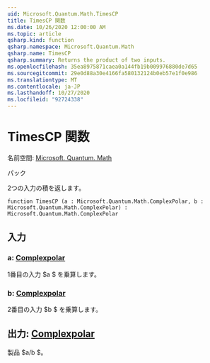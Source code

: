 ```yaml
---
uid: Microsoft.Quantum.Math.TimesCP
title: TimesCP 関数
ms.date: 10/26/2020 12:00:00 AM
ms.topic: article
qsharp.kind: function
qsharp.namespace: Microsoft.Quantum.Math
qsharp.name: TimesCP
qsharp.summary: Returns the product of two inputs.
ms.openlocfilehash: 35ea8975871caea0a144fb19b009976880de7d65
ms.sourcegitcommit: 29e0d88a30e4166fa580132124b0eb57e1f0e986
ms.translationtype: MT
ms.contentlocale: ja-JP
ms.lasthandoff: 10/27/2020
ms.locfileid: "92724338"
---
```

# <a name="timescp-function"></a>TimesCP 関数

名前空間: [Microsoft. Quantum. Math](xref:Microsoft.Quantum.Math)

パック [](https://nuget.org/packages/)


2つの入力の積を返します。

```qsharp
function TimesCP (a : Microsoft.Quantum.Math.ComplexPolar, b : Microsoft.Quantum.Math.ComplexPolar) : Microsoft.Quantum.Math.ComplexPolar
```


## <a name="input"></a>入力

### <a name="a--complexpolar"></a>a: [Complexpolar](xref:Microsoft.Quantum.Math.ComplexPolar)

1番目の入力 $a $ を乗算します。


### <a name="b--complexpolar"></a>b: [Complexpolar](xref:Microsoft.Quantum.Math.ComplexPolar)

2番目の入力 $b $ を乗算します。



## <a name="output--complexpolar"></a>出力: [Complexpolar](xref:Microsoft.Quantum.Math.ComplexPolar)

製品 $a/b $。